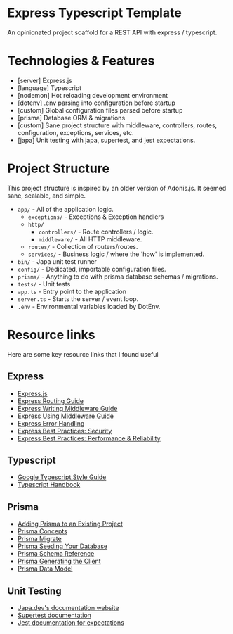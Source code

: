 # Express Typescript Template

An opinionated project scaffold for a REST API with express / typescript.

# Technologies & Features

- [server] Express.js
- [language] Typescript
- [nodemon] Hot reloading development environment
- [dotenv] .env parsing into configuration before startup
- [custom] Global configuration files parsed before startup
- [prisma] Database ORM & migrations
- [custom] Sane project structure with middleware, controllers, routes, configuration, exceptions, services, etc.
- [japa] Unit testing with japa, supertest, and jest expectations.

# Project Structure

This project structure is inspired by an older version of Adonis.js. It seemed sane, scalable, and simple.

- `app/` - All of the application logic.
  - `exceptions/` - Exceptions & Exception handlers
  - `http/`
    - `controllers/` - Route controllers / logic.
    - `middleware/` - All HTTP middleware.
  - `routes/` - Collection of routers/routes.
  - `services/` - Business logic / where the 'how' is implemented.
- `bin/` - Japa unit test runner
- `config/` - Dedicated, importable configuration files.
- `prisma/` - Anything to do with prisma database schemas / migrations.
- `tests/` - Unit tests
- `app.ts` - Entry point to the application
- `server.ts` - Starts the server / event loop.
- `.env` - Environmental variables loaded by DotEnv.

# Resource links

Here are some key resource links that I found useful

## Express

- [Express.js](https://expressjs.com/)
- [Express Routing Guide](https://expressjs.com/en/guide/routing.html)
- [Express Writing Middleware Guide](https://expressjs.com/en/guide/writing-middleware.html)
- [Express Using Middleware Guide](https://expressjs.com/en/guide/using-middleware.html)
- [Express Error Handling](https://expressjs.com/en/guide/error-handling.html)
- [Express Best Practices: Security](https://expressjs.com/en/advanced/best-practice-security.html)
- [Express Best Practices: Performance & Reliability](https://expressjs.com/en/advanced/best-practice-performance.html)

## Typescript

- [Google Typescript Style Guide](https://google.github.io/styleguide/tsguide.html)
- [Typescript Handbook](https://www.typescriptlang.org/docs/handbook/intro.html)

## Prisma

- [Adding Prisma to an Existing Project](https://www.prisma.io/docs/getting-started/setup-prisma/add-to-existing-project/relational-databases-typescript-postgres)
- [Prisma Concepts](https://www.prisma.io/docs/concepts)
- [Prisma Migrate](https://www.prisma.io/docs/concepts/components/prisma-migrate)
- [Prisma Seeding Your Database](https://www.prisma.io/docs/guides/database/seed-database)
- [Prisma Schema Reference](https://www.prisma.io/docs/reference/api-reference/prisma-schema-reference)
- [Prisma Generating the Client](https://www.prisma.io/docs/concepts/components/prisma-client/working-with-prismaclient/generating-prisma-client)
- [Prisma Data Model](https://www.prisma.io/docs/concepts/components/prisma-schema/data-model)

## Unit Testing

- [Japa.dev's documentation website](https://japa.dev/)
- [Supertest documentation](https://www.npmjs.com/package/supertest)
- [Jest documentation for expectations](https://jestjs.io/docs/expect)
